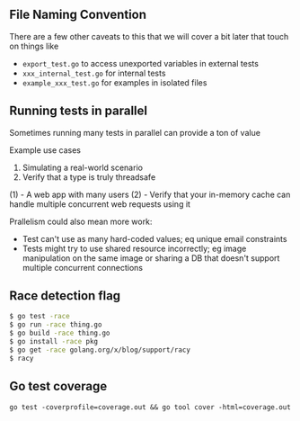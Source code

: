 ## File Naming Convention

There are a few other caveats to this that we will cover a bit later that touch on things like
- `export_test.go` to access unexported variables in external tests
- `xxx_internal_test.go` for internal tests
- `example_xxx_test.go` for examples in isolated files 

## Running tests in parallel

Sometimes running many tests in parallel can provide a ton of value

Example use cases
1. Simulating a real-world scenario
2. Verify that a type is truly threadsafe

(1) - A web app with many users
(2) - Verify that your in-memory cache can handle multiple concurrent web requests using it

Prallelism could also mean more work:
- Test can't use as many hard-coded values; eq unique email constraints
- Tests might try to use shared resource incorrectly; eg image manipulation on the same image or sharing a DB that
doesn't support multiple concurrent connections

## Race detection flag

```bash
$ go test -race
$ go run -race thing.go
$ go build -race thing.go
$ go install -race pkg
$ go get -race golang.org/x/blog/support/racy
$ racy
```


## Go test coverage

```shell
go test -coverprofile=coverage.out && go tool cover -html=coverage.out
```